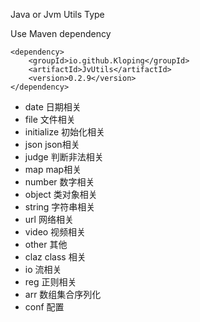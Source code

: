 Java or Jvm Utils Type

Use Maven dependency

    <dependency>
        <groupId>io.github.Kloping</groupId>
        <artifactId>JvUtils</artifactId>
        <version>0.2.9</version>
    </dependency>

- date 日期相关
- file 文件相关
- initialize 初始化相关
- json json相关
- judge 判断非法相关
- map map相关
- number 数字相关
- object 类对象相关
- string 字符串相关
- url 网络相关
- video 视频相关
- other 其他
- claz class 相关
- io 流相关
- reg 正则相关
- arr 数组集合序列化
- conf 配置
